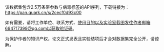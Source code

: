 该数据集包含2.5万条带参数与病毒标签的API序列，下载链接为：https://pan.quark.cn/s/2cecf0d93c00

如有需要，请将工作单位、联系方式、使用目的以及实验室截图发往作者邮箱694717399@qq.com以获取验证码。

为保护作者的知识产权，论文正式发表且实验结项后才会对数据集完全公开，请谅解。
